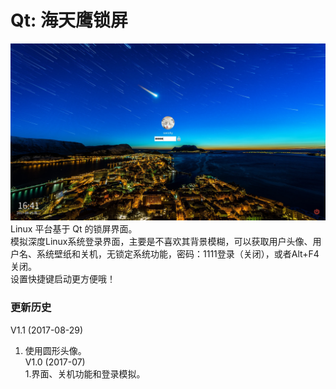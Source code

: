 # Qt: 海天鹰锁屏
![alt](preview.jpg)  
Linux 平台基于 Qt 的锁屏界面。  
模拟深度Linux系统登录界面，主要是不喜欢其背景模糊，可以获取用户头像、用户名、系统壁纸和关机，无锁定系统功能，密码：1111登录（关闭），或者Alt+F4关闭。  
设置快捷键启动更方便哦！
### 更新历史
V1.1 (2017-08-29)  
1. 使用圆形头像。  
V1.0 (2017-07)  
1.界面、关机功能和登录模拟。